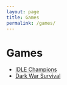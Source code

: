 ```yaml
---
layout: page
title: Games
permalink: /games/
---
```


<h1>Games</h1>

<ul>
  <li><a class="internal-link" href="{{ '/games/idle-champions/' | relative_url }}">IDLE Champions</a></li>
  <li><a class="internal-link" href="{{ '/games/dark-war-survival/' | relative_url }}">Dark War Survival</a></li>
</ul>
